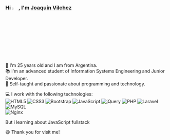 ### Hi <img src="https://raw.githubusercontent.com/TheDudeThatCode/TheDudeThatCode/master/Assets/Hi.gif" width="4%">, I'm <a href="https://www.linkedin.com/in/joaquinvilchez/" target="_blank">Joaquín Vilchez</a>

🌱 I'm 25 years old and I am from Argentina.  
📚 I'm an advanced student of Information Systems Engineering and Junior Developer.  
🔨 Self-taught and passionate about programming and technology.

💻 I work with the following technologies:  
<img alt="HTML5" src="https://img.shields.io/badge/html5-%23E34F26.svg?&style=for-the-badge&logo=html5&logoColor=white"/> 
<img alt="CSS3" src="https://img.shields.io/badge/css3-%231572B6.svg?&style=for-the-badge&logo=css3&logoColor=white"/>
<img alt="Bootstrap" src="https://img.shields.io/badge/bootstrap-%23563D7C.svg?&style=for-the-badge&logo=bootstrap&logoColor=white"/>
<img alt="JavaScript" src="https://img.shields.io/badge/javascript-%23323330.svg?&style=for-the-badge&logo=javascript&logoColor=%23F7DF1E"/>
<img alt="jQuery" src="https://img.shields.io/badge/jquery-%230769AD.svg?&style=for-the-badge&logo=jquery&logoColor=white"/>
<img alt="PHP" src="https://img.shields.io/badge/php-%23777BB4.svg?&style=for-the-badge&logo=php&logoColor=white"/>
<img alt="Laravel" src="https://img.shields.io/badge/laravel-%23FF2D20.svg?&style=for-the-badge&logo=laravel&logoColor=white"/>
<img alt="MySQL" src="https://img.shields.io/badge/mysql-%2300f.svg?&style=for-the-badge&logo=mysql&logoColor=white"/>  
<img alt="Nginx" src="https://img.shields.io/badge/nginx-%23009639.svg?&style=for-the-badge&logo=nginx&logoColor=white"/>
  
  But i learning about JavaScript fullstack
  
 😄 Thank you for visit me! 

<!--
**JoaquinVilchez/JoaquinVilchez** is a ✨ _special_ ✨ repository because its `README.md` (this file) appears on your GitHub profile.
- 👯 I’m looking to collaborate on ...
- 🤔 I’m looking for help with ...
- 💬 Ask me about ...
- 📫 How to reach me: ...
- 😄 Pronouns: ...
- ⚡ Fun fact: ...
-->
